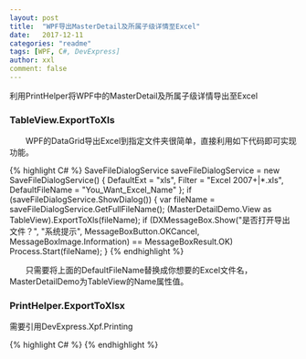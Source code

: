 ```yaml
---
layout: post
title:  "WPF导出MasterDetail及所属子级详情至Excel"
date:   2017-12-11
categories: "readme"
tags: [WPF, C#, DevExpress]
author: xxl
comment: false
---
```

利用PrintHelper将WPF中的MasterDetail及所属子级详情导出至Excel

### TableView.ExportToXls
<p style="text-indent: 2em">WPF的DataGrid导出Excel到指定文件夹很简单，直接利用如下代码即可实现功能。</p>
{% highlight C# %}
   SaveFileDialogService saveFileDialogService = new SaveFileDialogService()
    {
        DefaultExt = "xls",
        Filter = "Excel 2007+|*.xls",
        DefaultFileName = "You_Want_Excel_Name"
    };
    if (saveFileDialogService.ShowDialog())
    {
        var fileName = saveFileDialogService.GetFullFileName();
        (MasterDetailDemo.View as TableView).ExportToXls(fileName);
        if (DXMessageBox.Show("是否打开导出文件？", "系统提示", 
                             MessageBoxButton.OKCancel, MessageBoxImage.Information)
                             == MessageBoxResult.OK)
            Process.Start(fileName);
    }
{% endhighlight %} 
<p style="text-indent: 2em">只需要将上面的DefaultFileName替换成你想要的Excel文件名，MasterDetailDemo为TableView的Name属性值。</p>

### PrintHelper.ExportToXlsx

<p>需要引用DevExpress.Xpf.Printing</p>
{% highlight C# %}
 <dxg:TableView Name="MasterDetailDemo" PrintAllDetails="True"></dxg:GridControl.View>
{% endhighlight %} 